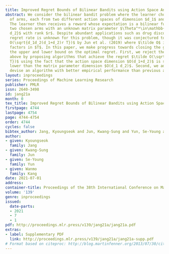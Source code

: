 ```yaml
---
title: Improved Regret Bounds of Bilinear Bandits using Action Space Analysis
abstract: We consider the bilinear bandit problem where the learner chooses a pair
  of arms, each from two different action spaces of dimension $d_1$ and $d_2$, respectively.
  The learner then receives a reward whose expectation is a bilinear function of the
  two chosen arms with an unknown matrix parameter $\Theta^*\in\mathbb{R}^{d_1 \times
  d_2}$ with rank $r$. Despite abundant applications such as drug discovery, the optimal
  regret rate is unknown for this problem, though it was conjectured to be $\tilde
  O(\sqrt{d_1d_2(d_1+d_2)r T})$ by Jun et al. (2019) where $\tilde O$ ignores polylogarithmic
  factors in $T$. In this paper, we make progress towards closing the gap between
  the upper and lower bound on the optimal regret. First, we reject the conjecture
  above by proposing algorithms that achieve the regret $\tilde O(\sqrt{d_1 d_2 (d_1+d_2)
  T})$ using the fact that the action space dimension $O(d_1+d_2)$ is significantly
  lower than the matrix parameter dimension $O(d_1 d_2)$. Second, we additionally
  devise an algorithm with better empirical performance than previous algorithms.
layout: inproceedings
series: Proceedings of Machine Learning Research
publisher: PMLR
issn: 2640-3498
id: jang21a
month: 0
tex_title: Improved Regret Bounds of Bilinear Bandits using Action Space Analysis
firstpage: 4744
lastpage: 4754
page: 4744-4754
order: 4744
cycles: false
bibtex_author: Jang, Kyoungseok and Jun, Kwang-Sung and Yun, Se-Young and Kang, Wanmo
author:
- given: Kyoungseok
  family: Jang
- given: Kwang-Sung
  family: Jun
- given: Se-Young
  family: Yun
- given: Wanmo
  family: Kang
date: 2021-07-01
address:
container-title: Proceedings of the 38th International Conference on Machine Learning
volume: '139'
genre: inproceedings
issued:
  date-parts:
  - 2021
  - 7
  - 1
pdf: http://proceedings.mlr.press/v139/jang21a/jang21a.pdf
extras:
- label: Supplementary PDF
  link: http://proceedings.mlr.press/v139/jang21a/jang21a-supp.pdf
# Format based on citeproc: http://blog.martinfenner.org/2013/07/30/citeproc-yaml-for-bibliographies/
---
```

